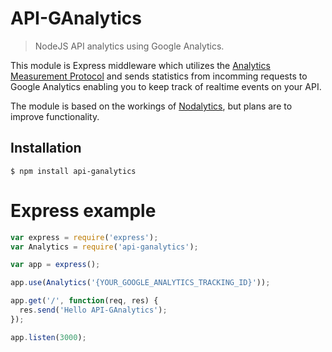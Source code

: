 # API-GAnalytics
> NodeJS API analytics using Google Analytics.

This module is Express middleware which utilizes the [Analytics Measurement Protocol](https://developers.google.com/analytics/devguides/collection/protocol/v1/devguide#overview) and sends statistics from incomming requests to Google Analytics enabling you to keep track of realtime events on your API.

The module is based on the workings of [Nodalytics](https://github.com/tjanczuk/nodalytics), but plans are to improve functionality.

## Installation

`$ npm install api-ganalytics`

# Express example

```js
var express = require('express');
var Analytics = require('api-ganalytics');

var app = express();

app.use(Analytics('{YOUR_GOOGLE_ANALYTICS_TRACKING_ID}'));

app.get('/', function(req, res) {
  res.send('Hello API-GAnalytics');
});

app.listen(3000);
